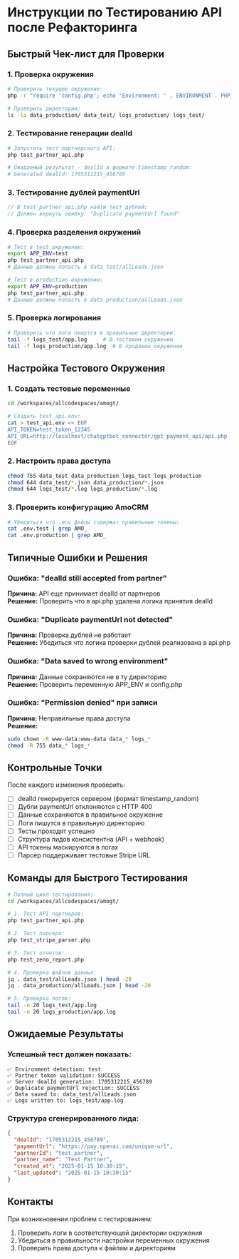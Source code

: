 # Инструкции по Тестированию API после Рефакторинга

## Быстрый Чек-лист для Проверки

### 1. Проверка окружения
```bash
# Проверить текущее окружение:
php -r "require 'config.php'; echo 'Environment: ' . ENVIRONMENT . PHP_EOL;"

# Проверить директории:
ls -la data_production/ data_test/ logs_production/ logs_test/
```

### 2. Тестирование генерации dealId
```bash
# Запустить тест партнерского API:
php test_partner_api.php

# Ожидаемый результат - dealId в формате timestamp_random:
# Generated dealId: 1705312215_456789
```

### 3. Тестирование дублей paymentUrl
```php
// В test_partner_api.php найти тест дублей:
// Должен вернуть ошибку: "Duplicate paymentUrl found"
```

### 4. Проверка разделения окружений
```bash
# Тест в test окружении:
export APP_ENV=test
php test_partner_api.php
# Данные должны попасть в data_test/allLeads.json

# Тест в production окружении:
export APP_ENV=production  
php test_partner_api.php
# Данные должны попасть в data_production/allLeads.json
```

### 5. Проверка логирования
```bash
# Проверить что логи пишутся в правильные директории:
tail -f logs_test/app.log     # В тестовом окружении
tail -f logs_production/app.log  # В продакшн окружении
```

## Настройка Тестового Окружения

### 1. Создать тестовые переменные
```bash
cd /workspaces/allcodespaces/amogt/

# Создать test_api.env:
cat > test_api.env << EOF
API_TOKEN=test_token_12345
API_URL=http://localhost/chatgptbot_connector/gpt_payment_api/api.php
EOF
```

### 2. Настроить права доступа
```bash
chmod 755 data_test data_production logs_test logs_production
chmod 644 data_test/*.json data_production/*.json
chmod 644 logs_test/*.log logs_production/*.log
```

### 3. Проверить конфигурацию AmoCRM
```bash
# Убедиться что .env файлы содержат правильные токены:
cat .env.test | grep AMO_
cat .env.production | grep AMO_
```

## Типичные Ошибки и Решения

### Ошибка: "dealId still accepted from partner"
**Причина:** API еще принимает dealId от партнеров  
**Решение:** Проверить что в api.php удалена логика принятия dealId

### Ошибка: "Duplicate paymentUrl not detected"
**Причина:** Проверка дублей не работает  
**Решение:** Убедиться что логика проверки дублей реализована в api.php

### Ошибка: "Data saved to wrong environment" 
**Причина:** Данные сохраняются не в ту директорию  
**Решение:** Проверить переменную APP_ENV и config.php

### Ошибка: "Permission denied" при записи
**Причина:** Неправильные права доступа  
**Решение:** 
```bash
sudo chown -R www-data:www-data data_* logs_*
chmod -R 755 data_* logs_*
```

## Контрольные Точки

После каждого изменения проверить:

- [ ] dealId генерируется сервером (формат timestamp_random)
- [ ] Дубли paymentUrl отклоняются с HTTP 400
- [ ] Данные сохраняются в правильное окружение  
- [ ] Логи пишутся в правильную директорию
- [ ] Тесты проходят успешно
- [ ] Структура лидов консистентна (API + webhook)
- [ ] API токены маскируются в логах
- [ ] Парсер поддерживает тестовые Stripe URL

## Команды для Быстрого Тестирования

```bash
# Полный цикл тестирования:
cd /workspaces/allcodespaces/amogt/

# 1. Тест API партнеров:
php test_partner_api.php

# 2. Тест парсера:
php test_stripe_parser.php  

# 3. Тест отчетов:
php test_zeno_report.php

# 4. Проверка файлов данных:
jq . data_test/allLeads.json | head -20
jq . data_production/allLeads.json | head -20

# 5. Проверка логов:
tail -n 20 logs_test/app.log
tail -n 20 logs_production/app.log
```

## Ожидаемые Результаты

### Успешный тест должен показать:
```
✅ Environment detection: test
✅ Partner token validation: SUCCESS
✅ Server dealId generation: 1705312215_456789
✅ Duplicate paymentUrl rejection: SUCCESS  
✅ Data saved to: data_test/allLeads.json
✅ Logs written to: logs_test/app.log
```

### Структура сгенерированного лида:
```json
{
  "dealId": "1705312215_456789",
  "paymentUrl": "https://pay.openai.com/unique-url",
  "partnerId": "test_partner",
  "partner_name": "Test Partner",
  "created_at": "2025-01-15 10:30:15",
  "last_updated": "2025-01-15 10:30:15"
}
```

## Контакты

При возникновении проблем с тестированием:
1. Проверить логи в соответствующей директории окружения
2. Убедиться в правильности настройки переменных окружения
3. Проверить права доступа к файлам и директориям
